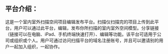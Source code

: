 ## 平台介绍：

这是一个室内室外扫描空间项目编辑发布平台。扫描仪扫描完的项目上传到此平台，用户可以通过此平台，编辑，发布你所扫描的室内室外空间模型。分享链接（链接可以在电脑、iPad、手机终端快速打开）、编辑等功能。该平台可适用于公司或组织或个人。用户可通过访问扫描平台的域名注册账号，并且可以邀请别的用户一起加入组织，一起协作。

